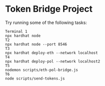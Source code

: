 # Token Bridge Project

Try running some of the following tasks:

```shell
Terminal 1
npx hardhat node
T2
npx hardhat node --port 8546
T3
npx hardhat deploy-eth --network localhost
T4
npx hardhat deploy-pol --network localhost2
T5
nodemon scripts/eth-pol-bridge.js
T6
node scripts/send-tokens.js
```
